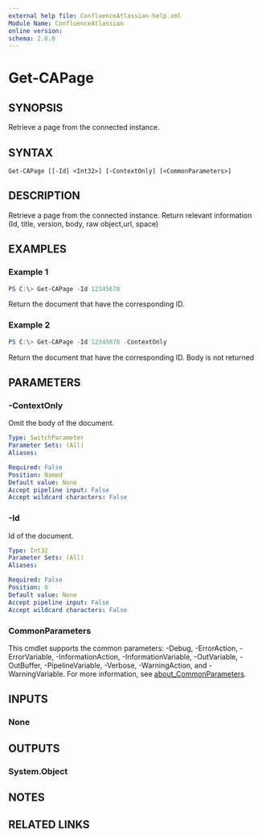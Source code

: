 ```yaml
---
external help file: ConfluenceAtlassian-help.xml
Module Name: ConfluenceAtlassian
online version:
schema: 2.0.0
---
```


# Get-CAPage

## SYNOPSIS
Retrieve a page from the connected instance.

## SYNTAX

```
Get-CAPage [[-Id] <Int32>] [-ContextOnly] [<CommonParameters>]
```

## DESCRIPTION
Retrieve a page from the connected instance.
 Return relevant information (Id, title, version, body, raw object,url, space)

## EXAMPLES

### Example 1
```powershell
PS C:\> Get-CAPage -Id 12345678
```

Return the document that have the corresponding ID.

### Example 2
```powershell
PS C:\> Get-CAPage -Id 12345678 -ContextOnly
```

Return the document that have the corresponding ID. Body is not returned

## PARAMETERS

### -ContextOnly
Omit the body of the document.

```yaml
Type: SwitchParameter
Parameter Sets: (All)
Aliases:

Required: False
Position: Named
Default value: None
Accept pipeline input: False
Accept wildcard characters: False
```

### -Id
Id of the document.

```yaml
Type: Int32
Parameter Sets: (All)
Aliases:

Required: False
Position: 0
Default value: None
Accept pipeline input: False
Accept wildcard characters: False
```

### CommonParameters
This cmdlet supports the common parameters: -Debug, -ErrorAction, -ErrorVariable, -InformationAction, -InformationVariable, -OutVariable, -OutBuffer, -PipelineVariable, -Verbose, -WarningAction, and -WarningVariable. For more information, see [about_CommonParameters](http://go.microsoft.com/fwlink/?LinkID=113216).

## INPUTS

### None

## OUTPUTS

### System.Object
## NOTES

## RELATED LINKS
